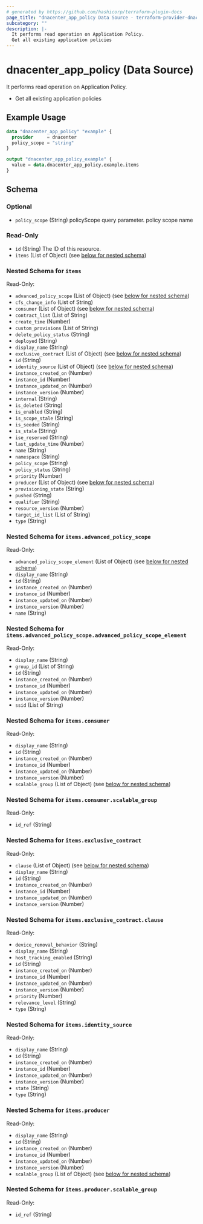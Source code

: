 ```yaml
---
# generated by https://github.com/hashicorp/terraform-plugin-docs
page_title: "dnacenter_app_policy Data Source - terraform-provider-dnacenter"
subcategory: ""
description: |-
  It performs read operation on Application Policy.
  Get all existing application policies
---
```


# dnacenter_app_policy (Data Source)

It performs read operation on Application Policy.

- Get all existing application policies

## Example Usage

```terraform
data "dnacenter_app_policy" "example" {
  provider     = dnacenter
  policy_scope = "string"
}

output "dnacenter_app_policy_example" {
  value = data.dnacenter_app_policy.example.items
}
```

<!-- schema generated by tfplugindocs -->
## Schema

### Optional

- `policy_scope` (String) policyScope query parameter. policy scope name

### Read-Only

- `id` (String) The ID of this resource.
- `items` (List of Object) (see [below for nested schema](#nestedatt--items))

<a id="nestedatt--items"></a>
### Nested Schema for `items`

Read-Only:

- `advanced_policy_scope` (List of Object) (see [below for nested schema](#nestedobjatt--items--advanced_policy_scope))
- `cfs_change_info` (List of String)
- `consumer` (List of Object) (see [below for nested schema](#nestedobjatt--items--consumer))
- `contract_list` (List of String)
- `create_time` (Number)
- `custom_provisions` (List of String)
- `delete_policy_status` (String)
- `deployed` (String)
- `display_name` (String)
- `exclusive_contract` (List of Object) (see [below for nested schema](#nestedobjatt--items--exclusive_contract))
- `id` (String)
- `identity_source` (List of Object) (see [below for nested schema](#nestedobjatt--items--identity_source))
- `instance_created_on` (Number)
- `instance_id` (Number)
- `instance_updated_on` (Number)
- `instance_version` (Number)
- `internal` (String)
- `is_deleted` (String)
- `is_enabled` (String)
- `is_scope_stale` (String)
- `is_seeded` (String)
- `is_stale` (String)
- `ise_reserved` (String)
- `last_update_time` (Number)
- `name` (String)
- `namespace` (String)
- `policy_scope` (String)
- `policy_status` (String)
- `priority` (Number)
- `producer` (List of Object) (see [below for nested schema](#nestedobjatt--items--producer))
- `provisioning_state` (String)
- `pushed` (String)
- `qualifier` (String)
- `resource_version` (Number)
- `target_id_list` (List of String)
- `type` (String)

<a id="nestedobjatt--items--advanced_policy_scope"></a>
### Nested Schema for `items.advanced_policy_scope`

Read-Only:

- `advanced_policy_scope_element` (List of Object) (see [below for nested schema](#nestedobjatt--items--advanced_policy_scope--advanced_policy_scope_element))
- `display_name` (String)
- `id` (String)
- `instance_created_on` (Number)
- `instance_id` (Number)
- `instance_updated_on` (Number)
- `instance_version` (Number)
- `name` (String)

<a id="nestedobjatt--items--advanced_policy_scope--advanced_policy_scope_element"></a>
### Nested Schema for `items.advanced_policy_scope.advanced_policy_scope_element`

Read-Only:

- `display_name` (String)
- `group_id` (List of String)
- `id` (String)
- `instance_created_on` (Number)
- `instance_id` (Number)
- `instance_updated_on` (Number)
- `instance_version` (Number)
- `ssid` (List of String)



<a id="nestedobjatt--items--consumer"></a>
### Nested Schema for `items.consumer`

Read-Only:

- `display_name` (String)
- `id` (String)
- `instance_created_on` (Number)
- `instance_id` (Number)
- `instance_updated_on` (Number)
- `instance_version` (Number)
- `scalable_group` (List of Object) (see [below for nested schema](#nestedobjatt--items--consumer--scalable_group))

<a id="nestedobjatt--items--consumer--scalable_group"></a>
### Nested Schema for `items.consumer.scalable_group`

Read-Only:

- `id_ref` (String)



<a id="nestedobjatt--items--exclusive_contract"></a>
### Nested Schema for `items.exclusive_contract`

Read-Only:

- `clause` (List of Object) (see [below for nested schema](#nestedobjatt--items--exclusive_contract--clause))
- `display_name` (String)
- `id` (String)
- `instance_created_on` (Number)
- `instance_id` (Number)
- `instance_updated_on` (Number)
- `instance_version` (Number)

<a id="nestedobjatt--items--exclusive_contract--clause"></a>
### Nested Schema for `items.exclusive_contract.clause`

Read-Only:

- `device_removal_behavior` (String)
- `display_name` (String)
- `host_tracking_enabled` (String)
- `id` (String)
- `instance_created_on` (Number)
- `instance_id` (Number)
- `instance_updated_on` (Number)
- `instance_version` (Number)
- `priority` (Number)
- `relevance_level` (String)
- `type` (String)



<a id="nestedobjatt--items--identity_source"></a>
### Nested Schema for `items.identity_source`

Read-Only:

- `display_name` (String)
- `id` (String)
- `instance_created_on` (Number)
- `instance_id` (Number)
- `instance_updated_on` (Number)
- `instance_version` (Number)
- `state` (String)
- `type` (String)


<a id="nestedobjatt--items--producer"></a>
### Nested Schema for `items.producer`

Read-Only:

- `display_name` (String)
- `id` (String)
- `instance_created_on` (Number)
- `instance_id` (Number)
- `instance_updated_on` (Number)
- `instance_version` (Number)
- `scalable_group` (List of Object) (see [below for nested schema](#nestedobjatt--items--producer--scalable_group))

<a id="nestedobjatt--items--producer--scalable_group"></a>
### Nested Schema for `items.producer.scalable_group`

Read-Only:

- `id_ref` (String)


